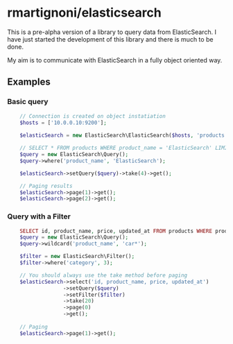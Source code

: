 # rmartignoni/elasticsearch

This is a pre-alpha version of a library to query data from ElasticSearch. I have just started the development of this library and there is much to be done.

My aim is to communicate with ElasticSearch in a fully object oriented way.
  
## Examples
  
### Basic query  
  
```php
    // Connection is created on object instatiation
    $hosts = ['10.0.0.10:9200'];
    
    $elasticSearch = new ElasticSearch\ElasticSearch($hosts, 'products', 'product');

    // SELECT * FROM products WHERE product_name = 'ElasticSearch' LIMIT 4
    $query = new ElasticSearch\Query();
    $query->where('product_name', 'ElasticSearch');

    $elasticSearch->setQuery($query)->take(4)->get();

    // Paging results
    $elasticSearch->page(1)->get();
    $elasticSearch->page(2)->get();
```

### Query with a Filter

```php
    SELECT id, product_name, price, updated_at FROM products WHERE product_name LIKE 'car%' AND category = 3 LIMIT 20 OFFSET 0
    $query = new ElasticSearch\Query();
    $query->wildcard('product_name', 'car*');

    $filter = new ElasticSearch\Filter();
    $filter->where('category', 3);

    // You should always use the take method before paging
    $elasticSearch->select('id, product_name, price, updated_at')
                  ->setQuery($query)
                  ->setFilter($filter)
                  ->take(20)
                  ->page(0)
                  ->get();
    
    // Paging
    $elasticSearch->page(1)->get(); 
```